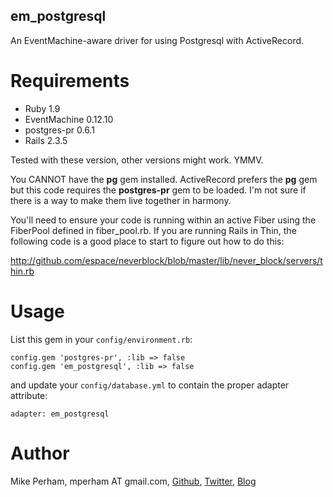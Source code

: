 em_postgresql
---------------

An EventMachine-aware driver for using Postgresql with ActiveRecord.

Requirements
==============

* Ruby 1.9
* EventMachine 0.12.10
* postgres-pr 0.6.1
* Rails 2.3.5

Tested with these version, other versions might work.  YMMV.

You CANNOT have the **pg** gem installed.  ActiveRecord prefers the **pg** gem but this code requires
the **postgres-pr** gem to be loaded.  I'm not sure if there is a way to make them live together in harmony.

You'll need to ensure your code is running within an active Fiber using the FiberPool defined in fiber_pool.rb.  If you are running Rails in Thin, the following code is a good place to start to figure out how to do this:

<http://github.com/espace/neverblock/blob/master/lib/never_block/servers/thin.rb>

Usage
=======

List this gem in your `config/environment.rb`:

    config.gem 'postgres-pr', :lib => false
    config.gem 'em_postgresql', :lib => false

and update your `config/database.yml` to contain the proper adapter attribute:

    adapter: em_postgresql


Author
=========

Mike Perham, mperham AT gmail.com,
[Github](http://github.com/mperham), 
[Twitter](http://twitter.com/mperham),
[Blog](http://mikeperham.com)

